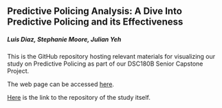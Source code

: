 ## Predictive Policing Analysis: A Dive Into Predictive Policing and its Effectiveness
##### Luis Diaz, Stephanie Moore, Julian Yeh

This is the GitHub repository hosting relevant materials for visualizing our study on Predictive Policing as part of our DSC180B Senior Capstone Project.

The web page can be accessed [here](https://chuanyuanyeh.github.io/predpol_study).

[Here](https://github.com/luismdiaz01/DSC180B/) is the link to the repository of the study itself.
